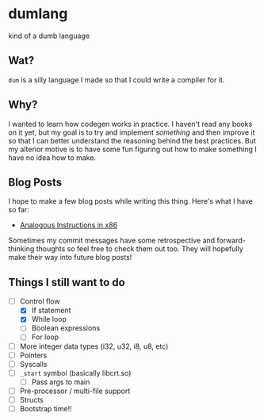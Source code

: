# dumlang

kind of a dumb language

## Wat?

`dum` is a silly language I made so that I could write a compiler for it.

## Why?

I wanted to learn how codegen works in practice. I haven't read any books on it yet, but my goal is to try and implement *something* and then improve it so that I can better understand the reasoning behind the best practices.
But my alterior motive is to have some fun figuring out how to make something I have no idea how to make.

## Blog Posts

I hope to make a few blog posts while writing this thing. Here's what I have so far:

- [Analogous Instructions in x86](https://stowell.dev/posts/2025-02-11-analogous-instructions-x86/)

Sometimes my commit messages have some retrospective and forward-thinking thoughts so feel free to check them out too.
They will hopefully make their way into future blog posts!

## Things I still want to do
- [ ] Control flow
    - [x] If statement
    - [x] While loop
    - [ ] Boolean expressions
    - [ ] For loop
- [ ] More integer data types (i32, u32, i8, u8, etc)
- [ ] Pointers
- [ ] Syscalls
- [ ] `_start` symbol (basically libcrt.so)
    - [ ] Pass args to main
- [ ] Pre-processor / multi-file support
- [ ] Structs
- [ ] Bootstrap time!!
